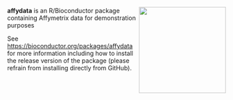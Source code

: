 [<img src="https://www.bioconductor.org/images/logo/jpg/bioconductor_logo_rgb.jpg" width="200" align="right"/>](https://bioconductor.org/)

**affydata** is an R/Bioconductor package containing Affymetrix data for demonstration purposes

See https://bioconductor.org/packages/affydata for more information including how to install the release version of the package (please refrain from installing directly from GitHub).

